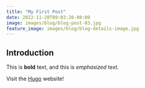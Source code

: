 ```yaml
---
title: "My First Post"
date: 2022-11-20T09:03:20-08:00
image: images/blog/blog-post-03.jpg
feature_image: images/blog/blog-details-image.jpg
---
```

## Introduction

This is **bold** text, and this is *emphasized* text.

Visit the [Hugo](https://gohugo.io) website!

